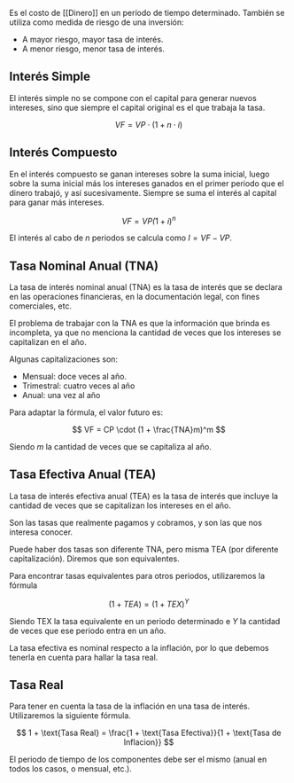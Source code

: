 Es el costo de [[Dinero]] en un período de tiempo determinado. También se utiliza como medida de riesgo de una inversión:

- A mayor riesgo, mayor tasa de interés.
- A menor riesgo, menor tasa de interés.

## Interés Simple

El interés simple no se compone con el capital para generar nuevos intereses, sino que siempre el capital original es el que trabaja la tasa.

$$
VF = VP \cdot (1 + n\cdot i)
$$

## Interés Compuesto

En el interés compuesto se ganan intereses sobre la suma inicial, luego sobre la suma inicial más los intereses ganados en el primer periodo que el dinero trabajó, y así sucesivamente. Siempre se suma el interés al capital para ganar más intereses.

$$
VF = VP \dot (1 + i)^n
$$

El interés al cabo de $n$ periodos se calcula como $I = VF - VP$.

## Tasa Nominal Anual (TNA)

La tasa de interés nominal anual (TNA) es la tasa de interés que se declara en las operaciones financieras, en la documentación legal, con fines comerciales, etc.

El problema de trabajar con la TNA es que la información que brinda es incompleta, ya que no menciona la cantidad de veces que los intereses se capitalizan en el año.

Algunas capitalizaciones son:

- Mensual: doce veces al año.
- Trimestral: cuatro veces al año
- Anual: una vez al año

Para adaptar la fórmula, el valor futuro es:

$$
VF = CP \cdot (1 + \frac{TNA}m)^m
$$

Siendo $m$ la cantidad de veces que se capitaliza al año.

## Tasa Efectiva Anual (TEA)

La tasa de interés efectiva anual (TEA) es la tasa de interés que incluye la cantidad de veces que se capitalizan los intereses en el año.

Son las tasas que realmente pagamos y cobramos, y son las que nos interesa conocer.

Puede haber dos tasas son diferente TNA, pero misma TEA (por diferente capitalización). Diremos que son equivalentes.

Para encontrar tasas equivalentes para otros periodos, utilizaremos la fórmula

$$
(1 + TEA) = (1 + TEX)^{Y}
$$

Siendo TEX la tasa equivalente en un periodo determinado e $Y$ la cantidad de veces que ese periodo entra en un año.

La tasa efectiva es nominal respecto a la inflación, por lo que debemos tenerla en cuenta para hallar la tasa real.

## Tasa Real

Para tener en cuenta la tasa de la inflación en una tasa de interés. Utilizaremos la siguiente fórmula.

$$
1 + \text{Tasa Real} = \frac{1 + \text{Tasa Efectiva}}{1 + \text{Tasa de Inflacion}}
$$

El periodo de tiempo de los componentes debe ser el mismo (anual en todos los casos, o mensual, etc.).
